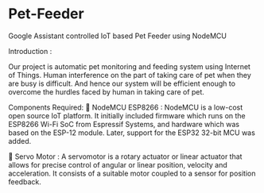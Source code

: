 # Pet-Feeder
Google Assistant controlled IoT based Pet Feeder using NodeMCU 

Introduction :

Our project is automatic pet monitoring and feeding system using Internet of Things. Human interference on the part of taking care of pet when they are busy is difficult. And hence our system will be efficient enough to overcome the hurdles faced by human in taking care of pet.

Components Required:
	NodeMCU ESP8266 : 
NodeMCU is a low-cost open source IoT platform. It initially included firmware which runs on the ESP8266 Wi-Fi SoC from Espressif Systems, and hardware which was based on the ESP-12 module. Later, support for the ESP32 32-bit MCU was added.

	Servo Motor : 
A servomotor is a rotary actuator or linear actuator that allows for precise control of angular or linear position, velocity and acceleration. It consists of a suitable motor coupled to a sensor for position feedback.

